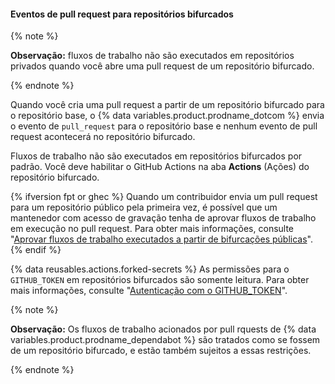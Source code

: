 #### Eventos de pull request para repositórios bifurcados

{% note %}

**Observação:** fluxos de trabalho não são executados em repositórios privados quando você abre uma pull request de um repositório bifurcado.

{% endnote %}

Quando você cria uma pull request a partir de um repositório bifurcado para o repositório base, o {% data variables.product.prodname_dotcom %} envia o evento de `pull_request` para o repositório base e nenhum evento de pull request acontecerá no repositório bifurcado.

Fluxos de trabalho não são executados em repositórios bifurcados por padrão. Você deve habilitar o GitHub Actions na aba **Actions** (Ações) do repositório bifurcado.

{% ifversion fpt or ghec %}
Quando um contribuidor envia um pull request para um repositório público pela primeira vez, é possível que um mantenedor com acesso de gravação tenha de aprovar fluxos de trabalho em execução no pull request. Para obter mais informações, consulte "[Aprovar fluxos de trabalho executados a partir de bifurcações públicas](/actions/managing-workflow-runs/approving-workflow-runs-from-public-forks)".
{% endif %}

{% data reusables.actions.forked-secrets %} As permissões para o `GITHUB_TOKEN` em repositórios bifurcados são somente leitura. Para obter mais informações, consulte "[Autenticação com o GITHUB_TOKEN](/actions/configuring-and-managing-workflows/authenticating-with-the-github_token)".

{% note %}

**Observação:** Os fluxos de trabalho acionados por pull rquests de {% data variables.product.prodname_dependabot %} são tratados como se fossem de um repositório bifurcado, e estão também sujeitos a essas restrições.

{% endnote %}

